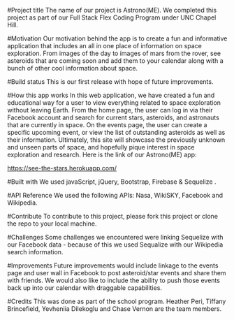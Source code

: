 
#Project title
The name of our project is Astrono(ME). We completed this project as part of our Full Stack Flex Coding Program under UNC Chapel Hill.

#Motivation
Our motivation behind the app is to create a fun and informative application that includes an all in one place of information on space exploration.
From images of the day to images of mars from the rover, see asteroids that are coming soon and add them to your calendar along with a bunch of other cool information about space. 

#Build status
This is our first release with hope of future improvements.

#How this app works
In this web application, we have created a fun and educational way for a user to view everything related to space exploration without leaving Earth. From the home page, the user can log in via their Facebook account and search for current stars, asteroids, and astronauts that are currently in space.  On the events page, the user can create a specific upcoming event, or view the list of outstanding asteroids as well as their information. Ultimately, this site will showcase the previously unknown and unseen parts of space, and hopefully pique interest in space exploration and research. Here is the link of our Astrono(ME) app:

https://see-the-stars.herokuapp.com/

#Built with
We used javaScript, jQuery, Bootstrap, Firebase & Sequelize .

#API Reference
We used the following APIs: Nasa, WikiSKY, Facebook and Wikipedia.

#Contribute
To contribute to this project, please fork this project or clone the repo to your local machine.

#Challenges
Some challenges we encountered were linking Sequelize with our Facebook data - because of this we used Sequalize with our Wikipedia search information.

#Improvements
Future improvements would include linkage to the events page and user wall in Facebook to post asteroid/star events and share them with friends.  We would also like to include the ability to push those events back up into our calendar with draggable capabilities.

#Credits
This was done as part of the school program. Heather Peri, Tiffany Brincefield, Yevheniia Dilekoglu and Chase Vernon are the team members.


